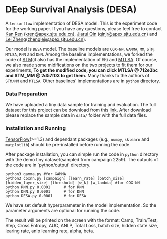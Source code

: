 # DEep Survival Analysis (DESA)
A `tensorflow` implementation of DESA model. This is the experiment code for the working paper.
If you have any questions, please feel free to contact [Kan Ren](http://apex.sjtu.edu.cn/members/kren) (kren@apex.sjtu.edu.cn), [Jiarui Qin](http://apex.sjtu.edu.cn/members/qinjr) (qinjr@apex.sjtu.edu.cn) and [Lei Zheng](http://apex.sjtu.edu.cn/members/zhenglei)(zhenglei@apex.sjtu.edu.cn).

Our model is `DESA` model. The baseline models are `COX-NN`, `GAMMA`, `MM`, `STM`, `MTLSA`, `RNN` and `DNN`.
Among the baseline implementations, we forked the code of [STM](https://github.com/zeromike/bid-lands)(it also has the implementation of `MM`) and [MTLSA](https://github.com/MLSurvival/MTLSA).
Of course, we also made some midifications on the two projects to fit them for our experiments, **To get the modified code, you can click MTLSA @ 712e3bc and STM_MM @ 2d57f03 to get them.** Many thanks to the authors of `STM/MM` and `MTLSA`.
Other baselines' implementations are in `python` directory.

### Data Preparation
We have uploaded a tiny data sample for training and evaluation.
The full dataset for this project can be download from this [link](http://apex.sjtu.edu.cn/datasets/14).
After download please replace the sample data in `data/` folder with the full data files.

### Installation and Running
[TensorFlow](https://www.tensorflow.org/)(>=1.3) and dependant packages (e.g., `numpy`, `sklearn` and `matplotlib`) should be pre-installed before running the code.

After package installation, you can simple run the code in `python` directory with the demo tiny dataset(sampled from campaign 2259). The outputs of the code are in `python/output' directory.

```
python3 gamma.py #for GAMMA
python3 coxnn.py [campaign] [learn_rate] [batch_size] [hidden_layer_size] [threshold] [w_k] [w_lambda] #for COX-NN
python RNN.py 0.0001      # for RNN
python DNN.py 0.0001      # for DNN
python DESA.py 0.0001     # for DESA
```
We have set default hyperparameter in the model implementation. So the parameter arguments are optional for running the code.

The result will be printed on the screen with the format:
Camp, Train/Test,  Step,  Cross Entropy, AUC, ANLP, Total Loss, batch size, hidden state size, learing rate, anlp learning rate, alpha, beta.
